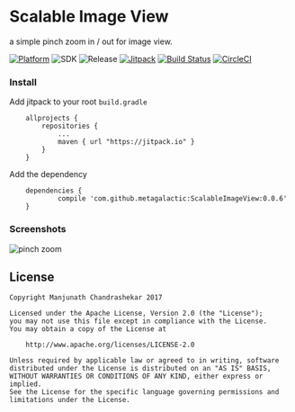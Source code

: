 # Scalable Image View

a simple pinch zoom in / out for image view. 

[![Platform](https://img.shields.io/badge/platform-android-green.svg)](http://developer.android.com/index.html)
![SDK](https://img.shields.io/badge/SDK-16%2B-green.svg)
![Release](https://img.shields.io/badge/release-0.0.6-green.svg)
[![Jitpack](https://jitpack.io/v/metagalactic/ScalableImageView.svg)](https://jitpack.io/#metagalactic/ScalableImageView)
[![Build Status](https://travis-ci.org/metagalactic/ScalableImageView.svg?branch=master)](https://travis-ci.org/metagalactic/ScalableImageView)
[![CircleCI](https://circleci.com/gh/metagalactic/ScalableImageView.svg?style=svg)](https://circleci.com/gh/metagalactic/ScalableImageView)

### Install

Add jitpack to your root `build.gradle`
```
	allprojects {
		repositories {
			...
			maven { url "https://jitpack.io" }
		}
	}
```
	
Add the dependency
```
	dependencies {
	        compile 'com.github.metagalactic:ScalableImageView:0.0.6'
	}
```

### Screenshots

![pinch zoom](screenshots/demo.gif)


License
-------

    Copyright Manjunath Chandrashekar 2017

    Licensed under the Apache License, Version 2.0 (the "License");
    you may not use this file except in compliance with the License.
    You may obtain a copy of the License at

        http://www.apache.org/licenses/LICENSE-2.0

    Unless required by applicable law or agreed to in writing, software
    distributed under the License is distributed on an "AS IS" BASIS,
    WITHOUT WARRANTIES OR CONDITIONS OF ANY KIND, either express or implied.
    See the License for the specific language governing permissions and
    limitations under the License.

